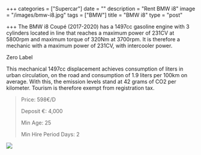 +++
categories = ["Supercar"]
date = ""
description = "Rent BMW i8"
image = "/images/bmw-i8.jpg"
tags = ["BMW"]
title = "BMW i8"
type = "post"

+++
The BMW i8 Coupé (2017-2020) has a 1497cc gasoline engine with 3 cylinders located in line that reaches a maximum power of 231CV at 5800rpm and maximum torque of 320Nm at 3700rpm. It is therefore a mechanic with a maximum power of 231CV, with intercooler power.

Zero Label

This mechanical 1497cc displacement achieves consumption of liters in urban circulation, on the road and consumption of 1.9 liters per 100km on average. With this, the emission levels stand at 42 grams of CO2 per kilometer. Tourism is therefore exempt from registration tax.

> Price: 598€/D
>
> Deposit €: 4,000
>
> Min Age: 25
>
> Min Hire Period Days: 2

[![](/images/boton.png)](https://supercarmarbella.com/contact/ "Book")